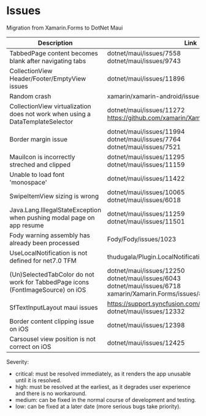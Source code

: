 # Issues

Migration from Xamarin.Forms to DotNet Maui

| Description | Link | Severity | Status | Repro |
| --- | --- | --- | --- | --- |
| TabbedPage content becomes blank after navigating tabs | dotnet/maui/issues/7558 <br /> dotnet/maui/issues/9743 | Critical | Open | [MauiAppTabbedPageBlank](MauiAppTabbedPageBlank) |
| CollectionView Header/Footer/EmptyView issues | dotnet/maui/issues/11896 | High | Open | [MauiAppCollectionViewHeaderOrEmpty](MauiAppCollectionViewHeaderOrEmpty) |
| Random crash | xamarin/xamarin-android/issues/7335 | High | Open | |
| CollectionView virtualization does not work when using a DataTemplateSelector | dotnet/maui/issues/11272 <br /> https://github.com/xamarin/Xamarin.Forms/issues/13045 | Medium | Open | [CollectionViewVirtualization](CollectionViewVirtualization) |
| Border margin issue | dotnet/maui/issues/11994 <br /> dotnet/maui/issues/7764 <br /> dotnet/maui/issues/7521 | Medium | Open | [MauiAppBorderMargin](MauiAppBorderMargin) |
| MauiIcon is incorrectly streched and clipped | dotnet/maui/issues/11295 <br /> dotnet/maui/issues/11159 | Low | Open | [MauiAppIconStretched](MauiAppIconStretched) |
| Unable to load font 'monospace' | dotnet/maui/issues/11422 | Low | Open | [MauiAppFontMonospace](MauiAppFontMonospace) |
| SwipeItemView sizing is wrong | dotnet/maui/issues/10065 <br /> dotnet/maui/issues/6018 | Low | Open | [MauiAppSwipeItemViewSizing](MauiAppSwipeItemViewSizing) |
| Java.Lang.IllegalStateException when pushing modal page on app resume | dotnet/maui/issues/11259 <br /> dotnet/maui/issues/11501 | Low | Open | [MauiAppExceptionOnResume](MauiAppExceptionOnResume) |
| Fody warning assembly has already been processed | Fody/Fody/issues/1023 | Low | Open | [MauiAppFodyAlreadyProcessed](MauiAppFodyAlreadyProcessed) |
| UseLocalNotification is not defined for net7.0 TFM | thudugala/Plugin.LocalNotification/issues/343 | Low | Open | [MauiAppLocalNotificationLib](MauiAppLocalNotificationLib) |
| (Un)SelectedTabColor do not work for TabbedPage icons (FontImageSource) on iOS | dotnet/maui/issues/12250 <br /> dotnet/maui/issues/6043 <br /> dotnet/maui/issues/6718 <br /> xamarin/Xamarin.Forms/issues/8556 | Low | Open | [MauiAppTabbedPageIconColor](MauiAppTabbedPageIconColor) |
| SfTextInputLayout maui issues | https://support.syncfusion.com/support/tickets/426462 <br /> dotnet/maui/issues/12332 | Low | Open | [MauiAppSfTextInputLayout](MauiAppSfTextInputLayout) |
| Border content clipping issue on iOS | dotnet/maui/issues/12398 | Low | Open | [MauiAppBorderPaddingClip](MauiAppBorderPaddingClip) |
| Carsousel view position is not correct on iOS | dotnet/maui/issues/12425 | Low | Open | [MauiAppCarouselView](MauiAppCarouselView) |

Severity:
- critical: must be resolved immediately, as it renders the app unusable until it is resolved.
- high: must be resolved at the earliest, as it degrades user experience and there is no workaround.
- medium: can be fixed in the normal course of development and testing.
- low:  can be fixed at a later date (more serious bugs take priority).

